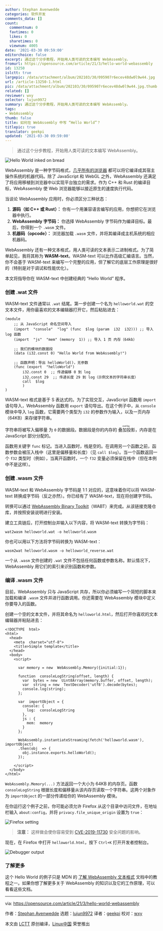 ```yaml
---
author: Stephan Avenwedde
categories: 软件开发
comments_data: []
count:
  commentnum: 0
  favtimes: 0
  likes: 0
  sharetimes: 0
  viewnum: 4005
date: '2021-03-30 09:59:00'
editorchoice: false
excerpt: 通过这个分步教程，开始用人类可读的文本编写 WebAssembly。
fromurl: https://opensource.com/article/21/3/hello-world-webassembly
id: 13250
islctt: true
largepic: /data/attachment/album/202103/30/095907r6ecev48dw0l9w44.jpg
url: /article-13250-1.html
pic: /data/attachment/album/202103/30/095907r6ecev48dw0l9w44.jpg.thumb.jpg
related: []
reviewer: wxy
selector: lujun9972
summary: 通过这个分步教程，开始用人类可读的文本编写 WebAssembly。
tags:
- WebAssembly
thumb: false
title: 如何在 WebAssembly 中写 “Hello World”？
titlepic: true
translator: geekpi
updated: '2021-03-30 09:59:00'
---
```



> 
> 通过这个分步教程，开始用人类可读的文本编写 WebAssembly。
> 
> 
> 


![](/data/attachment/album/202103/30/095907r6ecev48dw0l9w44.jpg "Hello World inked on bread")


WebAssembly 是一种字节码格式，[几乎所有的浏览器](https://developer.mozilla.org/en-US/docs/WebAssembly#browser_compatibility) 都可以将它编译成其宿主操作系统的机器代码。除了 JavaScript 和 WebGL 之外，WebAssembly 还满足了将应用移植到浏览器中以实现平台独立的需求。作为 C++ 和 Rust 的编译目标，WebAssembly 使 Web 浏览器能够以接近原生的速度执行代码。


当谈论 WebAssembly 应用时，你必须区分三种状态：


1. **源码（如 C++ 或 Rust）：** 你有一个用兼容语言编写的应用，你想把它在浏览器中执行。
2. **WebAssembly 字节码：** 你选择 WebAssembly 字节码作为编译目标。最后，你得到一个 `.wasm` 文件。
3. **机器码（opcode）：** 浏览器加载 `.wasm` 文件，并将其编译成主机系统的相应机器码。


WebAssembly 还有一种文本格式，用人类可读的文本表示二进制格式。为了简单起见，我将其称为 **WASM-text**。WASM-text 可以比作高级汇编语言。当然，你不会基于 WASM-text 来编写一个完整的应用，但了解它的底层工作原理是很好的（特别是对于调试和性能优化）。


本文将指导你在 WASM-text 中创建经典的 “Hello World” 程序。


### 创建 .wat 文件


WASM-text 文件通常以 `.wat` 结尾。第一步创建一个名为 `helloworld.wat` 的空文本文件，用你最喜欢的文本编辑器打开它，然后粘贴进去：



```
(module
    ;; 从 JavaScript 命名空间导入
    (import  "console"  "log" (func  $log (param  i32  i32))) ;; 导入 log 函数
    (import  "js"  "mem" (memory  1)) ;; 导入 1 页 内存（64kb）
   
    ;; 我们的模块的数据段
    (data (i32.const 0) "Hello World from WebAssembly!")
   
    ;; 函数声明：导出 helloWorld()，无参数
    (func (export  "helloWorld")
        i32.const 0  ;; 传递偏移 0 到 log
        i32.const 29  ;; 传递长度 29 到 log（示例文本的字符串长度）
        call  $log
        )
)

```

WASM-text 格式是基于 S 表达式的。为了实现交互，JavaScript 函数用 `import` 语句导入，WebAssembly 函数用 `export` 语句导出。在这个例子中，从 `console` 模块中导入 `log` 函数，它需要两个类型为 `i32` 的参数作为输入，以及一页内存（64KB）来存储字符串。


字符串将被写入偏移量 为 `0` 的数据段。数据段是你的内存的<ruby> 叠加投影 <rt>  overlay </rt></ruby>，内存是在 JavaScript 部分分配的。


函数用关键字 `func` 标记。当进入函数时，栈是空的。在调用另一个函数之前，函数参数会被压入栈中（这里是偏移量和长度）（见 `call $log`）。当一个函数返回一个 `f32` 类型时（例如），当离开函数时，一个 `f32` 变量必须保留在栈中（但在本例中不是这样）。


### 创建 .wasm 文件


WASM-text 和 WebAssembly 字节码是 1:1 对应的，这意味着你可以将 WASM-text 转换成字节码（反之亦然）。你已经有了 WASM-text，现在将创建字节码。


转换可以通过 [WebAssembly Binary Toolkit](https://github.com/webassembly/wabt)（WABT）来完成。从该链接克隆仓库，并按照安装说明进行安装。


建立工具链后，打开控制台并输入以下内容，将 WASM-text 转换为字节码：



```
wat2wasm helloworld.wat -o helloworld.wasm

```

你也可以用以下方法将字节码转换为 WASM-text：



```
wasm2wat helloworld.wasm -o helloworld_reverse.wat

```

一个从 `.wasm` 文件创建的 `.wat` 文件不包括任何函数或参数名称。默认情况下，WebAssembly 用它们的索引来识别函数和参数。


### 编译 .wasm 文件


目前，WebAssembly 只与 JavaScript 共存，所以你必须编写一个简短的脚本来加载和编译 `.wasm` 文件并进行函数调用。你还需要在 WebAssembly 模块中定义你要导入的函数。


创建一个空的文本文件，并将其命名为 `helloworld.html`，然后打开你喜欢的文本编辑器并粘贴进去：



```
<!DOCTYPE  html>
<html>
  <head>
    <meta  charset="utf-8">
    <title>Simple template</title>
  </head>
  <body>
    <script>
   
      var memory = new  WebAssembly.Memory({initial:1});

      function  consoleLogString(offset, length) {
        var  bytes = new  Uint8Array(memory.buffer, offset, length);
        var  string = new  TextDecoder('utf8').decode(bytes);
        console.log(string);
      };

      var  importObject = {
        console: {
          log:  consoleLogString
        },
        js : {
          mem:  memory
        }
      };
     
      WebAssembly.instantiateStreaming(fetch('helloworld.wasm'), importObject)
      .then(obj  => {
        obj.instance.exports.helloWorld();
      });
     
    </script>
  </body>
</html>

```

`WebAssembly.Memory(...)` 方法返回一个大小为 64KB 的内存页。函数 `consoleLogString` 根据长度和偏移量从该内存页读取一个字符串。这两个对象作为 `importObject` 的一部分传递给你的 WebAssembly 模块。


在你运行这个例子之前，你可能必须允许 Firefox 从这个目录中访问文件，在地址栏输入 `about:config`，并将 `privacy.file_unique_origin` 设置为 `true`：


![Firefox setting](/data/attachment/album/202103/30/095912pamnmaayg1y1nzla.png "Firefox setting")



> 
> **注意：** 这样做会使你容易受到 [CVE-2019-11730](https://www.mozilla.org/en-US/security/advisories/mfsa2019-21/#CVE-2019-11730) 安全问题的影响。
> 
> 
> 


现在，在 Firefox 中打开 `helloworld.html`，按下 `Ctrl+K` 打开开发者控制台。


![Debugger output](/data/attachment/album/202103/30/095912ji88ttpuu4grsd4t.png "Debugger output")


### 了解更多


这个 Hello World 的例子只是 MDN 的 [了解 WebAssembly 文本格式](https://developer.mozilla.org/en-US/docs/WebAssembly/Understanding_the_text_format) 文档中的教程之一。如果你想了解更多关于 WebAssembly 的知识以及它的工作原理，可以看看这些文档。




---


via: <https://opensource.com/article/21/3/hello-world-webassembly>


作者：[Stephan Avenwedde](https://opensource.com/users/hansic99) 选题：[lujun9972](https://github.com/lujun9972) 译者：[geekpi](https://github.com/geekpi) 校对：[wxy](https://github.com/wxy)


本文由 [LCTT](https://github.com/LCTT/TranslateProject) 原创编译，[Linux中国](https://linux.cn/) 荣誉推出
